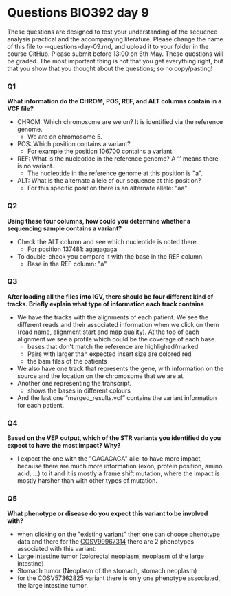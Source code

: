 
# Questions BIO392 day 9
These questions are designed to test your understanding of the sequence analysis practical and the accompanying literature. Please change the name of this file to <First letter>-<Last name>-questions-day-09.md, and upload it to your folder in the course GitHub. Please submit before 13:00 on 6th May.
These questions will be graded. The most important thing is not that you get everything right, but that you show that you thought about the questions; so no copy/pasting!

### Q1
**What information do the CHROM, POS, REF, and ALT columns contain in a VCF file?**
* CHROM: Which chromosome are we on? It is identified via the reference genome.
  * We are on chromosome 5.
* POS: Which position contains a variant?
  * For example the position 106700 contains a variant. 
* REF: What is the nucleotide in the reference genome? A ‘.’ means there is no variant.
  * The nucleotide in the reference genome at this position is "a". 
* ALT: What is the alternate allele of our sequence at this position?
  * For this specific position there is an alternate allele: "aa" 

### Q2
**Using these four columns, how could you determine whether a sequencing sample contains a variant?**
* Check the ALT column and see which nucleotide is noted there.
  *  For position 137481: agagagaga
* To double-check you compare it with the base in the REF column.
  * Base in the REF column: "a" 

### Q3
**After loading all the files into IGV, there should be four different kind of tracks. Briefly explain what type of information each track contains**
* We have the tracks with the alignments of each patient. We see the different reads and their associated information when we click on them (read name, alignment start and map quality). At the top of each alignment we see a profile which could be the coverage of each base.
  * bases that don't match the reference are highlighed/marked
  * Pairs with larger than expected insert size are colored red
  * the bam files of the patients 
* We also have one track that represents the gene, with information on the source and the location on the chromosome that we are at. 
* Another one representing the transcript.
  * shows the bases in different colours 
* And the last one “merged_results.vcf” contains the variant information for each patient.  

### Q4
**Based on the VEP output, which of the STR variants you identified do you expect to have the most impact? Why?**
* I expect the one with the "GAGAGAGA" allel to have more impact, because there are much more information (exon, protein position, amino acid, ...) to it and it is mostly a frame shift mutation, where the impact is mostly harsher than with other types of mutation.


### Q5
**What phenotype or disease do you expect this variant to be involved with?**
* when clicking on the "existing variant" then one can choose phenotype data and there for the [COSV99967314](https://www.ensembl.org/Homo_sapiens/Variation/Phenotype?db=core;r=5:112839480-112840479;source=COSMIC;tl=lfb9h8SvpTtuX45r-11001354;v=COSV99967314;vdb=variation;vf=1186386468) there are 2 phenotypes associated with this variant:
 * Large intestine tumor (colorectal neoplasm, neoplasm of the large intestine)
 * Stomach tumor (Neoplasm of the stomach, stomach neoplasm)
* for the COSV57362825 variant there is only one phenotype associated, the large intestine tumor. 
